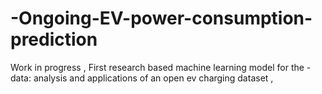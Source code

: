 # -Ongoing-EV-power-consumption-prediction
Work in progress , First research based machine learning model for the -data: analysis and applications of an open ev charging dataset , 
